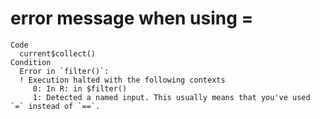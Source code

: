 # error message when using =

    Code
      current$collect()
    Condition
      Error in `filter()`:
      ! Execution halted with the following contexts
         0: In R: in $filter()
         1: Detected a named input. This usually means that you've used `=` instead of `==`.

